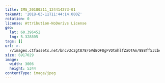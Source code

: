 ```yaml
---
title: IMG_20180311_124414273-01
takenAt: '2018-03-11T11:44:14.000Z'
rotation: 0
license: Attribution-NoDerivs License
geo:
  lat: 60.396452
  lng: 5.328805
tags: []
url: >-
  //images.ctfassets.net/bncv3c2gt878/6VdBQFUgFVQtnhlfZaOTAm/888ff53cbcb2cea384f465c38a916040/img_20180311_124414273-01_40801146271_o
size: 6917029
image:
  width: 3006
  height: 5344
contentType: image/jpeg
---
```


